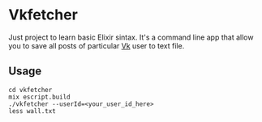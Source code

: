 # Vkfetcher

Just project to learn basic Elixir sintax. It's a command line app that allow you to save all posts
of particular [Vk](https://vk.com) user to text file.

## Usage
```
cd vkfetcher
mix escript.build
./vkfetcher --userId=<your_user_id_here>
less wall.txt
```
